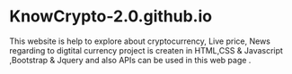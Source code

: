 # KnowCrypto-2.0.github.io </br>
This website is help to explore about cryptocurrency, Live price, News regarding to digtital currency project is createn in HTML,CSS & Javascript ,Bootstrap & Jquery and also APIs can be used in this web page .
